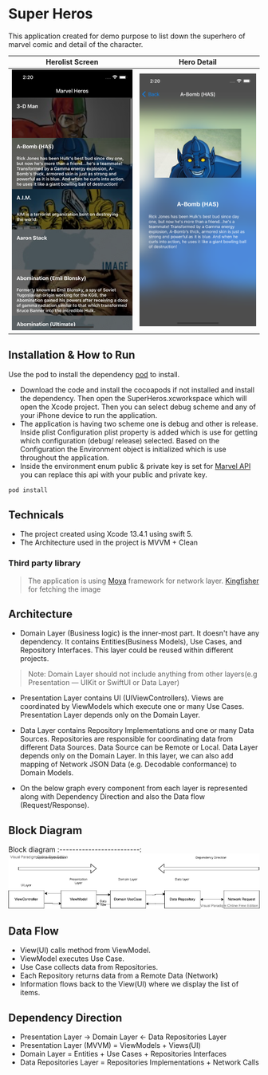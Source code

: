 # Super Heros

This application created for demo purpose to list down the superhero of marvel comic and detail of the character.

Herolist Screen             |  Hero Detail
:-------------------------:|:-------------------------:
![Screenshot](screenshots/screenshot1.png)  |  ![Screenshot](screenshots/screenshot2.png)

## Installation & How to Run

Use the pod to install the dependency [pod](https://cocoapods.org) to install.


- Download the code and install the cocoapods if not installed and install the dependency. Then open the SuperHeros.xcworkspace which will open the Xcode project. Then you can select debug scheme and any of your iPhone device to run the application.
- The application is having two scheme one is debug and other is release.
Inside plist Configuration plist property is added which is use for getting which configuration (debug/ release) selected.
Based on the Configuration the Environment object is initialized which is use throughout the application.
- Inside the environment enum public & private key is set for [Marvel API](https://developer.marvel.com) you can replace this api with your public and private key. 

```bash
pod install
```

## Technicals 

- The project created using Xcode 13.4.1 using swift 5.
- The Architecture used in the project is MVVM + Clean
 ### Third party library
> The application is using [Moya](https://github.com/Moya/Moya) framework for network layer.
> [Kingfisher](https://github.com/onevcat/Kingfisher) for fetching the image

## Architecture 

- Domain Layer (Business logic) is the inner-most part. It doesn't have any dependency. It contains Entities(Business Models), Use Cases, and Repository Interfaces. This layer could be reused within different projects. 
> Note: Domain Layer should not include anything from other layers(e.g Presentation — UIKit or SwiftUI or Data Layer)

- Presentation Layer contains UI (UIViewControllers). Views are coordinated by ViewModels which execute one or many Use Cases. Presentation Layer depends only on the Domain Layer.

- Data Layer contains Repository Implementations and one or many Data Sources. Repositories are responsible for coordinating data from different Data Sources. Data Source can be Remote or Local. Data Layer depends only on the Domain Layer. In this layer, we can also add mapping of Network JSON Data (e.g. Decodable conformance) to Domain Models.

- On the below graph every component from each layer is represented along with Dependency Direction and also the Data flow (Request/Response).


## Block Diagram

Block diagram
:-------------------------:
![Screenshot](BlockDiagram.png)


## Data Flow

- View(UI) calls method from ViewModel.
- ViewModel executes Use Case.
- Use Case collects data from Repositories.
- Each Repository returns data from a Remote Data (Network)
- Information flows back to the View(UI) where we display the list of items.

## Dependency Direction
- Presentation Layer -> Domain Layer <- Data Repositories Layer
- Presentation Layer (MVVM) = ViewModels + Views(UI)
- Domain Layer = Entities + Use Cases + Repositories Interfaces
- Data Repositories Layer = Repositories Implementations + Network Calls
